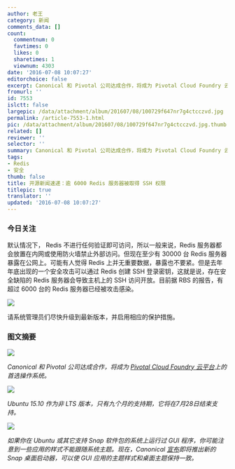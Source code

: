 ```yaml
---
author: 老王
category: 新闻
comments_data: []
count:
  commentnum: 0
  favtimes: 0
  likes: 0
  sharetimes: 1
  viewnum: 4303
date: '2016-07-08 10:07:27'
editorchoice: false
excerpt: Canonical 和 Pivotal 公司达成合作，将成为 Pivotal Cloud Foundry 云平台上的首选操作系统。
fromurl: ''
id: 7553
islctt: false
largepic: /data/attachment/album/201607/08/100729f647nr7g4ctcczvd.jpg
permalink: /article-7553-1.html
pic: /data/attachment/album/201607/08/100729f647nr7g4ctcczvd.jpg.thumb.jpg
related: []
reviewer: ''
selector: ''
summary: Canonical 和 Pivotal 公司达成合作，将成为 Pivotal Cloud Foundry 云平台上的首选操作系统。
tags:
- Redis
- 安全
thumb: false
title: 开源新闻速递：逾 6000 Redis 服务器被取得 SSH 权限
titlepic: true
translator: ''
updated: '2016-07-08 10:07:27'
---
```


### 今日关注


默认情况下， Redis 不进行任何验证即可访问，所以一般来说，Redis 服务器都会放置在内网或使用防火墙禁止外部访问。但现在至少有 30000 台 Redis 服务器暴露在公网上。可能有人觉得 Redis 上并无重要数据，暴露也不要紧。但是去年年底出现的一个安全攻击可以通过 Redis 创建 SSH 登录密钥，这就是说，存在安全缺陷的 Redis 服务器会导致主机上的 SSH 访问开放。目前据 RBS 的报告，有超过 6000 台的 Redis 服务器已经被攻击感染。


![](/data/attachment/album/201607/08/100729f647nr7g4ctcczvd.jpg)


请系统管理员们尽快升级到最新版本，并启用相应的保护措施。


### 图文摘要


![](/data/attachment/album/201607/08/093251l7ng2g11hn08fa70.jpg)


*Canonical 和 Pivotal 公司达成合作，将成为 [Pivotal Cloud Foundry 云平台](http://pivotal.io/platform)上的首选操作系统。*


![](/data/attachment/album/201607/08/093642cyut4vnnm7k33m1f.jpg)


*Ubuntu 15.10 作为非 LTS 版本，只有九个月的支持期，它将在7月28日结束支持。*


![](/data/attachment/album/201607/08/094027immpxptz5pes1oif.jpg)


*如果你在 Ubuntu 或其它支持 Snap 软件包的系统上运行过 GUI 程序，你可能注意到一些应用的样式不能跟随系统主题。现在，Canonical [宣布](https://developer.ubuntu.com/en/blog/2016/07/06/announcing-new-snap-desktop-launchers/)即将推出新的 Snap 桌面启动器，可以使 GUI 应用的主题样式和桌面主题保持一致。*